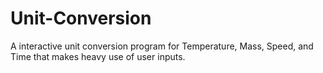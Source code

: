 # Unit-Conversion
A interactive unit conversion program for Temperature, Mass, Speed, and Time that makes heavy use of user inputs.
